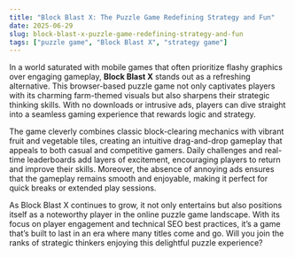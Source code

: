```yaml
---
title: "Block Blast X: The Puzzle Game Redefining Strategy and Fun"
date: 2025-06-29
slug: block-blast-x-puzzle-game-redefining-strategy-and-fun
tags: ["puzzle game", "Block Blast X", "strategy game"]
---
```


In a world saturated with mobile games that often prioritize flashy graphics over engaging gameplay, **Block Blast X** stands out as a refreshing alternative. This browser-based puzzle game not only captivates players with its charming farm-themed visuals but also sharpens their strategic thinking skills. With no downloads or intrusive ads, players can dive straight into a seamless gaming experience that rewards logic and strategy.

The game cleverly combines classic block-clearing mechanics with vibrant fruit and vegetable tiles, creating an intuitive drag-and-drop gameplay that appeals to both casual and competitive gamers. Daily challenges and real-time leaderboards add layers of excitement, encouraging players to return and improve their skills. Moreover, the absence of annoying ads ensures that the gameplay remains smooth and enjoyable, making it perfect for quick breaks or extended play sessions.

As Block Blast X continues to grow, it not only entertains but also positions itself as a noteworthy player in the online puzzle game landscape. With its focus on player engagement and technical SEO best practices, it’s a game that’s built to last in an era where many titles come and go. Will you join the ranks of strategic thinkers enjoying this delightful puzzle experience?
